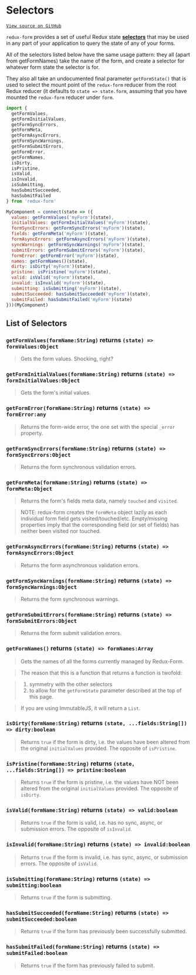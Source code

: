 # Selectors

[`View source on GitHub`](https://github.com/erikras/redux-form/tree/master/src/selectors)

`redux-form` provides a set of useful Redux state
[**selectors**](http://redux.js.org/docs/recipes/ComputingDerivedData.html) that may be used in
any part of your application to query the state of any of your forms.

All of the selectors listed below have the same usage pattern: they all (apart from
getFormNames) take the name of the form, and create a selector for whatever form state
the selector is for.

They also all take an undocumented final parameter `getFormState()` that is
used to select the mount point of the `redux-form` reducer from the root Redux reducer (it
defaults to `state => state.form`, assuming that you have mounted the `redux-form` reducer under
`form`.

```js
import {
  getFormValues,
  getFormInitialValues,
  getFormSyncErrors,
  getFormMeta,
  getFormAsyncErrors,
  getFormSyncWarnings,
  getFormSubmitErrors,
  getFormError,
  getFormNames,
  isDirty,
  isPristine,
  isValid,
  isInvalid,
  isSubmitting,
  hasSubmitSucceeded,
  hasSubmitFailed
} from 'redux-form'

MyComponent = connect(state => ({
  values: getFormValues('myForm')(state),
  initialValues: getFormInitialValues('myForm')(state),
  formSyncErrors: getFormSyncErrors('myForm')(state),
  fields: getFormMeta('myForm')(state),
  formAsyncErrors: getFormAsyncErrors('myForm')(state),
  syncWarnings: getFormSyncWarnings('myForm')(state),
  submitErrors: getFormSubmitErrors('myForm')(state),
  formError: getFormError('myForm')(state),
  names: getFormNames()(state),
  dirty: isDirty('myForm')(state),
  pristine: isPristine('myForm')(state),
  valid: isValid('myForm')(state),
  invalid: isInvalid('myForm')(state),
  submitting: isSubmitting('myForm')(state),
  submitSucceeded: hasSubmitSucceeded('myForm')(state),
  submitFailed: hasSubmitFailed('myForm')(state)
}))(MyComponent)
```

## List of Selectors

### `getFormValues(formName:String)` returns `(state) => formValues:Object`

> Gets the form values. Shocking, right?

### `getFormInitialValues(formName:String)` returns `(state) => formInitialValues:Object`

> Gets the form's initial values.

### `getFormError(formName:String)` returns `(state) => formError:any`

> Returns the form-wide error, the one set with the special `_error` property.

### `getFormSyncErrors(formName:String)` returns `(state) => formSyncErrors:Object`

> Returns the form synchronous validation errors.

### `getFormMeta(formName:String)` returns `(state) => formMeta:Object`

> Returns the form's fields meta data, namely `touched` and `visited`.

> NOTE: redux-form creates the `formMeta` object lazily as each individual form field gets visited/touched/etc. Empty/missing properties imply that the corresponding field (or set of fields) has neither been visited nor touched.

### `getFormAsyncErrors(formName:String)` returns `(state) => formAsyncErrors:Object`

> Returns the form asynchronous validation errors.

### `getFormSyncWarnings(formName:String)` returns `(state) => formSyncWarnings:Object`

> Returns the form synchronous warnings.

### `getFormSubmitErrors(formName:String)` returns `(state) => formSubmitErrors:Object`

> Returns the form submit validation errors.

### `getFormNames()` returns `(state) => formNames:Array`

> Gets the names of all the forms currently managed by Redux-Form.

> The reason that this is a function that returns a function is twofold:

> 1.  symmetry with the other selectors
> 2.  to allow for the `getFormState` parameter described at the top of this page.

> If you are using ImmutableJS, it will return a `List`.

### `isDirty(formName:String)` returns `(state, ...fields:String[]) => dirty:boolean`

> Returns `true` if the form is dirty, i.e. the values have been altered from the original
> `initialValues` provided. The opposite of `isPristine`.

### `isPristine(formName:String)` returns `(state, ...fields:String[]) => pristine:boolean`

> Returns `true` if the form is pristine, i.e. the values have NOT been altered from the original
> `initialValues` provided. The opposite of `isDirty`.

### `isValid(formName:String)` returns `(state) => valid:boolean`

> Returns `true` if the form is valid, i.e. has no sync, async, or submission errors. The opposite
> of `isInvalid`.

### `isInvalid(formName:String)` returns `(state) => invalid:boolean`

> Returns `true` if the form is invalid, i.e. has sync, async, or submission errors. The opposite
> of `isValid`.

### `isSubmitting(formName:String)` returns `(state) => submitting:boolean`

> Returns `true` if the form is submitting.

### `hasSubmitSucceeded(formName:String)` returns `(state) => submitSucceeded:boolean`

> Returns `true` if the form has previously been successfully submitted.

### `hasSubmitFailed(formName:String)` returns `(state) => submitFailed:boolean`

> Returns `true` if the form has previously failed to submit.
